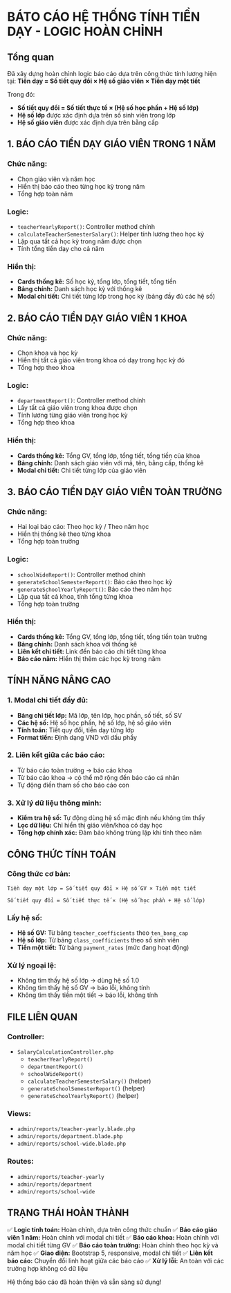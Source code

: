 # BÁTO CÁO HỆ THỐNG TÍNH TIỀN DẠY - LOGIC HOÀN CHỈNH

## Tổng quan
Đã xây dựng hoàn chỉnh logic báo cáo dựa trên công thức tính lương hiện tại:
**Tiền dạy = Số tiết quy đổi × Hệ số giáo viên × Tiền dạy một tiết**

Trong đó:
- **Số tiết quy đổi = Số tiết thực tế × (Hệ số học phần + Hệ số lớp)**
- **Hệ số lớp** được xác định dựa trên số sinh viên trong lớp
- **Hệ số giáo viên** được xác định dựa trên bằng cấp

## 1. BÁO CÁO TIỀN DẠY GIÁO VIÊN TRONG 1 NĂM

### Chức năng:
- Chọn giáo viên và năm học
- Hiển thị báo cáo theo từng học kỳ trong năm
- Tổng hợp toàn năm

### Logic:
- `teacherYearlyReport()`: Controller method chính
- `calculateTeacherSemesterSalary()`: Helper tính lương theo học kỳ
- Lặp qua tất cả học kỳ trong năm được chọn
- Tính tổng tiền dạy cho cả năm

### Hiển thị:
- **Cards thống kê:** Số học kỳ, tổng lớp, tổng tiết, tổng tiền
- **Bảng chính:** Danh sách học kỳ với thống kê
- **Modal chi tiết:** Chi tiết từng lớp trong học kỳ (bảng đầy đủ các hệ số)

## 2. BÁO CÁO TIỀN DẠY GIÁO VIÊN 1 KHOA

### Chức năng:
- Chọn khoa và học kỳ
- Hiển thị tất cả giáo viên trong khoa có dạy trong học kỳ đó
- Tổng hợp theo khoa

### Logic:
- `departmentReport()`: Controller method chính
- Lấy tất cả giáo viên trong khoa được chọn
- Tính lương từng giáo viên trong học kỳ
- Tổng hợp theo khoa

### Hiển thị:
- **Cards thống kê:** Tổng GV, tổng lớp, tổng tiết, tổng tiền của khoa
- **Bảng chính:** Danh sách giáo viên với mã, tên, bằng cấp, thống kê
- **Modal chi tiết:** Chi tiết từng lớp của giáo viên

## 3. BÁO CÁO TIỀN DẠY GIÁO VIÊN TOÀN TRƯỜNG

### Chức năng:
- Hai loại báo cáo: Theo học kỳ / Theo năm học
- Hiển thị thống kê theo từng khoa
- Tổng hợp toàn trường

### Logic:
- `schoolWideReport()`: Controller method chính
- `generateSchoolSemesterReport()`: Báo cáo theo học kỳ
- `generateSchoolYearlyReport()`: Báo cáo theo năm học
- Lặp qua tất cả khoa, tính tổng từng khoa
- Tổng hợp toàn trường

### Hiển thị:
- **Cards thống kê:** Tổng GV, tổng lớp, tổng tiết, tổng tiền toàn trường
- **Bảng chính:** Danh sách khoa với thống kê
- **Liên kết chi tiết:** Link đến báo cáo chi tiết từng khoa
- **Báo cáo năm:** Hiển thị thêm các học kỳ trong năm

## TÍNH NĂNG NÂNG CAO

### 1. Modal chi tiết đầy đủ:
- **Bảng chi tiết lớp:** Mã lớp, tên lớp, học phần, số tiết, số SV
- **Các hệ số:** Hệ số học phần, hệ số lớp, hệ số giáo viên
- **Tính toán:** Tiết quy đổi, tiền dạy từng lớp
- **Format tiền:** Định dạng VND với dấu phẩy

### 2. Liên kết giữa các báo cáo:
- Từ báo cáo toàn trường → báo cáo khoa
- Từ báo cáo khoa → có thể mở rộng đến báo cáo cá nhân
- Tự động điền tham số cho báo cáo con

### 3. Xử lý dữ liệu thông minh:
- **Kiểm tra hệ số:** Tự động dùng hệ số mặc định nếu không tìm thấy
- **Lọc dữ liệu:** Chỉ hiển thị giáo viên/khoa có dạy học
- **Tổng hợp chính xác:** Đảm bảo không trùng lặp khi tính theo năm

## CÔNG THỨC TÍNH TOÁN

### Công thức cơ bản:
```
Tiền dạy một lớp = Số tiết quy đổi × Hệ số GV × Tiền một tiết

Số tiết quy đổi = Số tiết thực tế × (Hệ số học phần + Hệ số lớp)
```

### Lấy hệ số:
- **Hệ số GV:** Từ bảng `teacher_coefficients` theo `ten_bang_cap`
- **Hệ số lớp:** Từ bảng `class_coefficients` theo số sinh viên
- **Tiền một tiết:** Từ bảng `payment_rates` (mức đang hoạt động)

### Xử lý ngoại lệ:
- Không tìm thấy hệ số lớp → dùng hệ số 1.0
- Không tìm thấy hệ số GV → báo lỗi, không tính
- Không tìm thấy tiền một tiết → báo lỗi, không tính

## FILE LIÊN QUAN

### Controller:
- `SalaryCalculationController.php`
  - `teacherYearlyReport()`
  - `departmentReport()`
  - `schoolWideReport()`
  - `calculateTeacherSemesterSalary()` (helper)
  - `generateSchoolSemesterReport()` (helper)
  - `generateSchoolYearlyReport()` (helper)

### Views:
- `admin/reports/teacher-yearly.blade.php`
- `admin/reports/department.blade.php` 
- `admin/reports/school-wide.blade.php`

### Routes:
- `admin/reports/teacher-yearly`
- `admin/reports/department`
- `admin/reports/school-wide`

## TRẠNG THÁI HOÀN THÀNH
✅ **Logic tính toán:** Hoàn chỉnh, dựa trên công thức chuẩn
✅ **Báo cáo giáo viên 1 năm:** Hoàn chỉnh với modal chi tiết
✅ **Báo cáo khoa:** Hoàn chỉnh với modal chi tiết từng GV
✅ **Báo cáo toàn trường:** Hoàn chỉnh theo học kỳ và năm học
✅ **Giao diện:** Bootstrap 5, responsive, modal chi tiết
✅ **Liên kết báo cáo:** Chuyển đổi linh hoạt giữa các báo cáo
✅ **Xử lý lỗi:** An toàn với các trường hợp không có dữ liệu

Hệ thống báo cáo đã hoàn thiện và sẵn sàng sử dụng!
